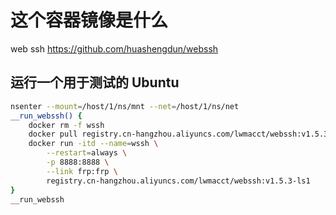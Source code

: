 # 这个容器镜像是什么
web ssh
https://github.com/huashengdun/webssh
## 运行一个用于测试的 Ubuntu 
```bash
nsenter --mount=/host/1/ns/mnt --net=/host/1/ns/net
__run_webssh() {
    docker rm -f wssh
    docker pull registry.cn-hangzhou.aliyuncs.com/lwmacct/webssh:v1.5.3-ls1
    docker run -itd --name=wssh \
        --restart=always \
        -p 8888:8888 \
        --link frp:frp \
        registry.cn-hangzhou.aliyuncs.com/lwmacct/webssh:v1.5.3-ls1
}
__run_webssh
```